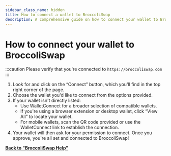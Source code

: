 ```yaml
---
sidebar_class_name: hidden
title: How to connect a wallet to BroccoliSwap
description: A comprehensive guide on how to connect your wallet to BroccoliSwap.
---
```


# How to connect your wallet to BroccoliSwap

:::caution
Please verify that you're connected to `https://broccoliswap.com`
:::

1. Look for and click on the “Connect” button, which you'll find in the top right corner of the page.
2. Choose the wallet you'd like to connect from the options provided.
3. If your wallet isn't directly listed:
    - Use WalletConnect for a broader selection of compatible wallets.
    - If you're using a browser extension or desktop wallet, click “View All” to locate your wallet.
    - For mobile wallets, scan the QR code provided or use the WalletConnect link to establish the connection.
4. Your wallet will then ask for your permission to connect. Once you approve, you're all set and connected to BroccoliSwap!

**[Back to "BroccoliSwap Help"](/docs/090-Help-Centre/020-Broccoliswap/001-Index.md)**
